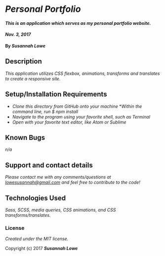 # _Personal Portfolio_

#### _This is an application which serves as my personal portfolio website._

#### _Nov. 3, 2017_

#### By _**Susannah Lowe**_

## Description

_This application utilizes CSS flexbox, animations, transforms and translates to create a responsive site._

##  Setup/Installation Requirements

* _Clone this directory from GitHub onto your machine_
*_Within the command line, run $ npm install_
* _Navigate to the program using your favorite shell, such as Terminal_
* _Open with your favorite text editor, like Atom or Sublime_


## Known Bugs

_n/a_

## Support and contact details

_Please contact me with any comments/questions at lowesusannah@gmail.com and feel free to contribute to the code!_

## Technologies Used

_Sass, SCSS, media queries, CSS animations, and CSS transforms/translates._

### License

*Created under the MIT license.*

Copyright (c) 2017 **_Susannah Lowe_**
